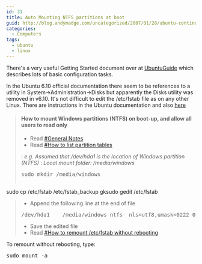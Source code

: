 ```yaml
---
id: 31
title: Auto Mounting NTFS partitions at boot
guid: http://blog.andymadge.com/uncategorized/2007/01/28/ubuntu-continued/
categories:
  - Computers
tags:
  - ubuntu
  - linux
---
```

There's a very useful Getting Started document over at [UbuntuGuide](http://ubuntuguide.org/wiki/Ubuntu_Edgy) which describes lots of basic configuration tasks.

In the Ubuntu 6.10 official documentation there seem to be references to a utility in System->Administration->Disks but apparently the Disks utility was removed in v6.10. It's not difficult to edit the /etc/fstab file as on any other Linux. There are instructions in the Ubuntu documentation and also [here](http://ubuntuguide.org/wiki/Ubuntu_Edgy#How_to_mount_Windows_partitions_.28NTFS.29_on_boot-up.2C_and_allow_all_users_to_read_only)

<!--more-->

> #### How to mount Windows partitions (NTFS) on boot-up, and allow all users to read only
> 
>   * Read [#General Notes](http://ubuntuguide.org/wiki/Ubuntu_Edgy#General_Notes)
>   * Read [#How to list partition tables](http://ubuntuguide.org/wiki/Ubuntu_Edgy#How_to_list_partition_tables)
> 
> :   _e.g. Assumed that /dev/hda1 is the location of Windows partition (NTFS)_ 
> :      _Local mount folder: /media/windows_ 
> 
> <pre>sudo mkdir /media/windows
sudo cp /etc/fstab /etc/fstab_backup
gksudo gedit /etc/fstab</pre>
> 
>   * Append the following line at the end of file
> 
> <pre>/dev/hda1    /media/windows ntfs  nls=utf8,umask=0222 0    0</pre>
> 
>   * Save the edited file
>   * Read [#How to remount /etc/fstab without rebooting](http://ubuntuguide.org/wiki/Ubuntu_Edgy#How_to_remount_.2Fetc.2Ffstab_without_rebooting)

To remount without rebooting, type:

<pre>sudo mount -a</pre>